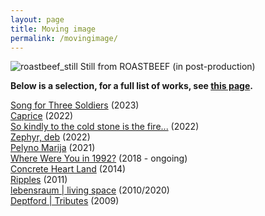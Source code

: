 ```yaml
---
layout: page
title: Moving image
permalink: /movingimage/
---
```

![roastbeef_still](https://github.com/user-attachments/assets/32d504ae-053b-48f4-8ff5-a8abc02d374f)
Still from ROASTBEEF (in post-production)  

**Below is a selection, for a full list of works, see [this page](https://rosedetivoli.github.io/all_works/).**  
  
[Song for Three Soldiers](https://www.rastko.co.uk/soldiers/) (2023)  
[Caprice](https://rosedetivoli.github.io/caprice/) (2022)  
[So kindly to the cold stone is the fire...](https://vimeo.com/660201404/4751f51044) (2022)  
[Zephyr, deb](https://rosedetivoli.github.io/zephyr/) (2022)   
[Pelyno Marija](https://rosedetivoli.github.io/wormwoodmaria/) (2021)  
[Where Were You in 1992?](http://1992.maydayrooms.org) (2018 - ongoing)  
[Concrete Heart Land](http://concreteheartland.info) (2014)  
[Ripples](https://rosedetivoli.github.io/april_showers/) (2011)  
[lebensraum | living space](https://rosedetivoli.github.io/lebensraum/) (2010/2020)  
[Deptford | Tributes](https://vimeo.com/129543067) (2009)  
